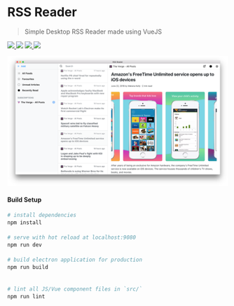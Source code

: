 # RSS Reader

> Simple Desktop RSS Reader made using VueJS

<p align="left">
<a href="https://travis-ci.org/mrgodhani/rss-reader">
<img src="https://travis-ci.org/mrgodhani/rss-reader.svg?branch=master">
</a>
<a href="https://codeclimate.com/github/mrgodhani/rss-reader/maintainability"><img src="https://api.codeclimate.com/v1/badges/8d9991777a7a3c4b4de5/maintainability" /></a>
<a href="https://david-dm.org/mrgodhani/rss-reader">
<img src="https://david-dm.org/mrgodhani/rss-reader" />
</a>
<a href="https://david-dm.org/mrgodhani/rss-reader?type=dev" title="devDependencies status"><img src="https://david-dm.org/mrgodhani/rss-reader/dev-status.svg"/></a>
</p>

![screenshot](/screenshot.png)

#### Build Setup

``` bash
# install dependencies
npm install

# serve with hot reload at localhost:9080
npm run dev

# build electron application for production
npm run build


# lint all JS/Vue component files in `src/`
npm run lint

```
